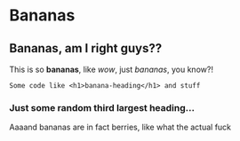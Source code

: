 # Bananas

## Bananas, am I right guys??

This is so **bananas**, like _wow_, just _bananas_, you know?!

`Some code like <h1>banana-heading</h1> and stuff` 

### Just some random third largest heading...

Aaaand bananas are in fact berries, like what the actual fuck
